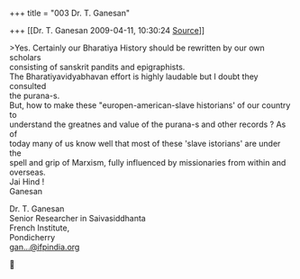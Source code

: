 +++
title = "003 Dr. T. Ganesan"

+++
[[Dr. T. Ganesan	2009-04-11, 10:30:24 [Source](https://groups.google.com/g/bvparishat/c/CXswxSRUl1A)]]



\>Yes. Certainly our Bharatiya History should be rewritten by our own scholars  
consisting of sanskrit pandits and epigraphists.  
The Bharatiyavidyabhavan effort is highly laudable but I doubt they consulted  
the purana-s.  
But, how to make these "europen-american-slave historians' of our country to  
understand the greatnes and value of the purana-s and other records ? As of  
today many of us know well that most of these 'slave istorians' are under the  
spell and grip of Marxism, fully influenced by missionaries from within and  
overseas.  
Jai Hind !  
Ganesan  
  
Dr. T. Ganesan  
Senior Researcher in Saivasiddhanta  
French Institute,  
Pondicherry  
[gan...@ifpindia.org]()  



